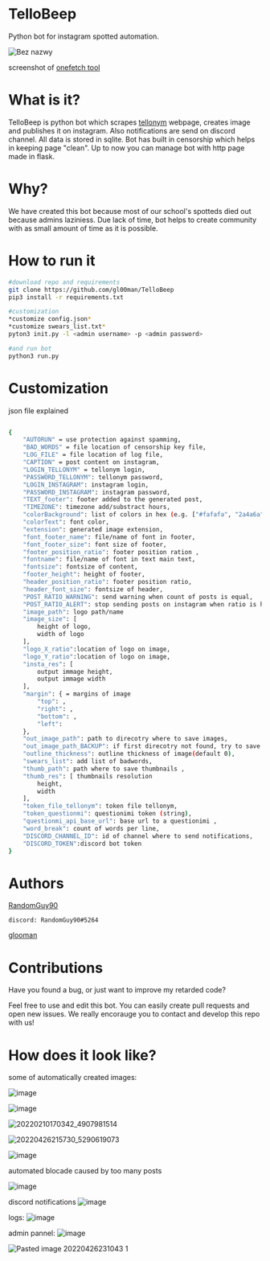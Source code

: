 TelloBeep
===============

Python bot for instagram spotted automation.

![Bez nazwy](https://user-images.githubusercontent.com/64653975/165394379-fb71a55f-35df-40e4-bd22-47498c765fd0.png)



screenshot of [onefetch tool](https://github.com/o2sh/onefetch)
# What is it?
TelloBeep is python bot which scrapes [tellonym](https://tellonym.me) webpage, creates image and publishes it on instagram. Also notifications are send on discord channel. All data is stored in sqlite. Bot has built in censorship which helps in keeping page "clean". Up to now you can manage bot with http page made in flask.

# Why?
We have created this bot because most of our school's spotteds died out because admins laziniess. Due lack of time, bot helps to create community with as small amount of time as it is possible. 

# How to run it
```bash
#download repo and requirements
git clone https://github.com/gl00man/TelloBeep
pip3 install -r requirements.txt

#customization
*customize config.json*
*customize swears_list.txt*
pyton3 init.py -l <admin username> -p <admin password>

#and run bot
python3 run.py
```

# Customization
json file explained
```bash

{
    "AUTORUN" = use protection against spamming,
    "BAD_WORDS" = file location of censorship key file,
    "LOG_FILE" = file location of log file,
    "CAPTION" = post content on instagram,
    "LOGIN_TELLONYM" = tellonym login,
    "PASSWORD_TELLONYM": tellonym password,
    "LOGIN_INSTAGRAM": instagram login,
    "PASSWORD_INSTAGRAM": instagram password,
    "TEXT_footer": footer added to the generated post,
    "TIMEZONE": timezone add/substract hours,
    "colorBackground": list of colors in hex (e.g. ["#fafafa", "2a4a6a"]),
    "colorText": font color,
    "extension": generated image extension,
    "font_footer_name": file/name of font in footer,
    "font_footer_size": font size of footer,
    "footer_position_ratio": footer position ration ,
    "fontname": file/name of font in text main text,
    "fontsize": fontsize of content,
    "footer_height": height of footer,
    "header_position_ratio": footer position ratio,
    "header_font_size": fontsize of header,
    "POST_RATIO_WARNING": send warning when count of posts is equal,
    "POST_RATIO_ALERT": stop sending posts on instagram when ratio is higher or equal,
    "image_path": logo path/name
    "image_size": [
        height of logo,
        width of logo
    ],
    "logo_X_ratio":location of logo on image,
    "logo_Y_ratio":location of logo on image,
    "insta_res": [
        output immage height,
        output immage width
    ],
    "margin": { = margins of image
        "top": ,
        "right": ,
        "bottom": ,
        "left": 
    },
    "out_image_path": path to direcotry where to save images,
    "out_image_path_BACKUP": if first direcotry not found, try to save here,
    "outline_thickness": outline thickness of image(default 0),
    "swears_list": add list of badwords,
    "thumb_path": path where to save thumbnails ,
    "thumb_res": [ thumbnails resolution
        height,
        width
    ],
    "token_file_tellonym": token file tellonym,
    "token_questionmi": questionimi token (string),
    "questionmi_api_base_url": base url to a questionimi ,
    "word_break": count of words per line,
    "DISCORD_CHANNEL_ID": id of channel where to send notifications,
    "DISCORD_TOKEN":discord bot token
}

```


# Authors
[RandomGuy90](https://github.com/RandomGuy090)

    discord: RandomGuy90#5264
    
[glooman](https://github.com/gl00man/)

# Contributions
Have you found a bug, or just want to improve my retarded code?

Feel free to use and edit this bot. You can easily create pull requests and open new issues. We really encorauge you to contact and develop this repo with us!

# How does it look like?
some of automatically created images:

![image](https://user-images.githubusercontent.com/64653975/165390756-22642e81-5cf8-4477-8057-f39f08fb7734.png)

![image](https://user-images.githubusercontent.com/64653975/165390826-d0dbaaaa-1769-4174-abbe-5d1710377732.png)

![20220210170342_4907981514](https://user-images.githubusercontent.com/64653975/165390900-4e8257e3-f78c-4ba8-852d-01aeb2ae3588.jpg)

![20220426215730_5290619073](https://user-images.githubusercontent.com/64653975/165391151-bc36e0b0-9167-46a0-b980-a6c1fc5c3c52.jpg)

![image](https://user-images.githubusercontent.com/64653975/165391344-c4f4059d-3c04-4b48-9554-c2073df9c9e5.png)

automated blocade caused by too many posts

![image](https://user-images.githubusercontent.com/64653975/165391459-a82c0a4a-1d20-4448-b37a-8f131e2c5860.png)

discord notifications
![image](https://user-images.githubusercontent.com/64653975/165391622-84b938ed-18c3-4edc-9889-372d78f71044.png)

logs:
![image](https://user-images.githubusercontent.com/64653975/165391819-a386f43e-a9bd-4dbe-b528-9bb39a46ec80.png)

admin pannel:
![image](https://user-images.githubusercontent.com/64653975/165392505-b93040a5-b288-4207-a4d8-1331e31b33c2.png)

![Pasted image 20220426231043 1](https://user-images.githubusercontent.com/64653975/165402571-cbab962d-1386-43e3-984a-0b99e5ec3c6f.png)




